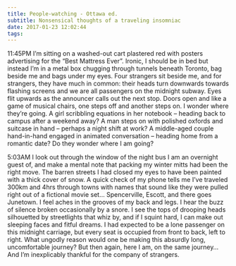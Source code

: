 ```yaml
---
title: People-watching - Ottawa ed.
subtitle: Nonsensical thoughts of a traveling insomniac
date: 2017-01-23 12:02:44
tags:
---
```

11:45PM I’m sitting on a washed-out cart plastered red with posters advertising for the “Best Mattress Ever”. Ironic, I should be in bed but instead I’m in a metal box chugging through tunnels beneath Toronto, bag beside me and bags under my eyes. Four strangers sit beside me, and for strangers, they have much in common: their heads turn downwards towards flashing screens and we are all passengers on the midnight subway. Eyes flit upwards as the announcer calls out the next stop. Doors open and like a game of musical chairs, one steps off and another steps on. I wonder where they’re going. A girl scribbling equations in her notebook – heading back to campus after a weekend away? A man steps on with polished oxfords and suitcase in hand – perhaps a night shift at work? A middle-aged couple hand-in-hand engaged in animated conversation – heading home from a romantic date? Do they wonder where I am going? 

5:03AM I look out through the window of the night bus I am an overnight guest of, and make a mental note that packing my winter mitts had been the right move. The barren streets I had closed my eyes to have been painted with a thick cover of snow. A quick check of my phone tells me I’ve traveled 300km and 4hrs through towns with names that sound like they were pulled right out of a fictional movie set…  Spencerville, Escott, and there goes Junetown. I feel aches in the grooves of my back and legs. I hear the buzz of silence broken occasionally by a snore. I see the tops of drooping heads silhouetted by streetlights that whiz by, and if I squint hard, I can make out sleeping faces and fitful dreams. I had expected to be a lone passenger on this midnight carriage, but every seat is occupied from front to back, left to right. What ungodly reason would one be making this absurdly long, uncomfortable journey? But then again, here I am, on the same journey… And I’m inexplicably thankful for the company of strangers.
